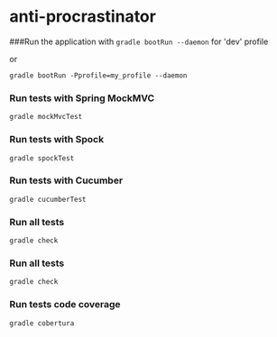 anti-procrastinator
===================


###Run the application with
`gradle bootRun --daemon` for 'dev' profile

or

`gradle bootRun -Pprofile=my_profile --daemon`


### Run tests with Spring MockMVC
`gradle mockMvcTest`

### Run tests with Spock
`gradle spockTest`

### Run tests with Cucumber
`gradle cucumberTest`

### Run all tests
`gradle check`

### Run all tests
`gradle check`

### Run tests code coverage
`gradle cobertura`


